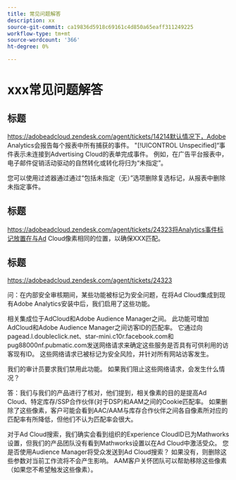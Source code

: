 ```yaml
---
title: 常见问题解答
description: xx
source-git-commit: ca19836d5918c69161c4d850a65eaff311249225
workflow-type: tm+mt
source-wordcount: '366'
ht-degree: 0%

---
```


# xxx常见问题解答

## 标题

https://adobeadcloud.zendesk.com/agent/tickets/14214默认情况下，Adobe Analytics会报告每个报表中所有捕获的事件。 &quot;[!UICONTROL Unspecified]“事件表示未连接到Advertising Cloud的表单完成事件。 例如，在广告平台报表中，电子邮件促销活动驱动的自然转化或转化将归为“未指定”。

您可以使用过滤器通过通过“包括未指定（无）”选项删除复选标记，从报表中删除未指定事件。 <!-- Not sure if this is in DSP or in Analytics Workspace -->

## 标题

https://adobeadcloud.zendesk.com/agent/tickets/24323将Analytics事件标记放置在与Ad Cloud像素相同的位置，以确保XXX匹配。

## 标题

https://adobeadcloud.zendesk.com/agent/tickets/24323

问：在内部安全审核期间，某些功能被标记为安全问题，在将Ad Cloud集成到现有Adobe Analytics安装中后，我们启用了这些功能。

相关集成位于AdCloud和Adobe Audience Manager之间。 此功能可增加AdCloud和Adobe Audience Manager之间访客ID的匹配率。 它通过向pagead.l.doubleclick.net、star-mini.c10r.facebook.com和pug88000nf.pubmatic.com发送网络请求来确定这些服务是否具有可供利用的访客现有ID。 这些网络请求已被标记为安全风险，并针对所有网站访客发生。

我们的审计员要求我们禁用此功能。 如果我们阻止这些网络请求，会发生什么情况？

答：我们与我们的产品进行了核对，他们提到，相关像素的目的是提高Ad Cloud、特定库存/SSP合作伙伴(对于DSP)和AAM之间的Cookie匹配率。  如果删除了这些像素，客户可能会看到AAC/AAM与库存合作伙伴之间各自像素所对应的匹配率有所降低，但他们不认为匹配率会很大。

对于Ad Cloud搜索，我们确实会看到组织的Experience CloudID已为Mathworks设置，但我们的产品团队没有看到Mathworks设置以在Ad Cloud中激活受众。 您是否使用Audience Manager将受众发送到Ad Cloud搜索？ 如果没有，则删除这些参数对当前工作流将不会产生影响。 AAM客户关怀团队可以帮助移除这些像素（如果您不希望触发这些像素）。

